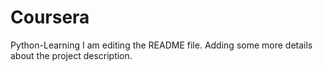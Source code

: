 # Coursera
Python-Learning
I am editing the README file. Adding some more details about the project description.
